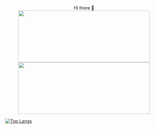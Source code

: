 <div align=center> Hi there 👋 </div>


<div align=center display=inline>
  
  <img width=420 height=165 src="https://github-readme-stats.vercel.app/api?username=shapsberg&count_private=true&show_icons=true&theme=transparent" />
 
  <img width=420 height=165 src="https://github-readme-stats.vercel.app/api/top-langs/?username=shapsberg&theme=transparent&layout=compact" />

</div> 

[![Top Langs](https://github-readme-stats.vercel.app/api/top-langs/?username=madsemilf&theme=transparent&layout=compact)](https://github.com/shapsberg/github-readme-stats)

<!--
**Shapsberg/shapsberg** is a ✨ _special_ ✨ repository because its `README.md` (this file) appears on your GitHub profile.

Here are some ideas to get you started:

- 🔭 I’m currently working on ...
- 🌱 I’m currently learning ...
- 👯 I’m looking to collaborate on ...
- 🤔 I’m looking for help with ...
- 💬 Ask me about ...
- 📫 How to reach me: ...
- 😄 Pronouns: ...
- ⚡ Fun fact: ...

https://github.com/anuraghazra/github-readme-stats
-->
